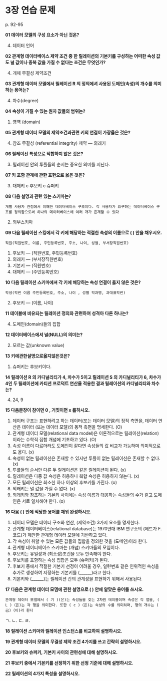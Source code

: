 # 3장 연습 문제

p. 92-95

**01 데이터 모델의 구성 요소가 아닌 것온?**

4. 데이터 언어

**02 관계형 데이터베이스 제약 조건 중 한 릴레이션의 기본키를 구성하는 어떠한 속성 값도 널 값이나 중복 값을 가질 수 없다는 조건은 무엇인가?**

4. 개체 무결성 제약조건

**03 관계형 데이터 모델에서 릴레이선 R 의 정의에셔 사용된 도메인(속성)의 개수를 의미하는 용어는?**

4. 차수(degree)

**04 속성이 가질 수 있는 원자 값들의 범위는?**

1. 영역 (domain)

**05 관계형 데이터 모델의 제약조건과관련 키의 연결이 가장옳은 것은?**

4. 참조 무결성 (referential integrity) 제약 — 외래키

**06 릴레이선 특성으로 적합하지 않은 것은?**

3. 릴레이션 안의 투플들의 순서는 중요한 의미를 지닌다.


**07 키 포함 관계에 관한 표현으로 옳은 것은?**

3. 대체키 c 후보키 c 슈퍼키


**08 다음 설명과 관련 있는 스키마는?**

`개별 사용자 관점에서 이해한 데이터베이스 구조이다. 각 사용자가 요구하는 데이터베이스 구조를 정의함으로써 하나의 데이터베이스에 여러 개가 존재할 수 있다`

2. 외부스키마


**09 다음 릴레이션 스킹에서 각 키에 해당하는 적절한 속성의 이름으로 ( ) 안을 채우시오.**

`직원(직원번호, 이름, 주민등록번호, 주소, 나이, 성별, 부서장직원번호)`

1. 후보키 — (직원번호, 주민등록번호)
2. 외래키 — (부서장직원번호)
3. 기본키 — (직원번호)
4. 대체키 — (주민등록번호)

**10 다음 릴레이션 스키마에셔 각 키에 해당하는 속성 연결이 옳지 않은 것은?**

`학생(학번 이름 주민등록번호, 주소, 나이 , 성별 학과명, 과대표학번)`

2. 후보키 — (이름, 나이)


**11 테이블에 비유되는 릴레이션 정의와 관련하여 성격아 다른 하나는?**

4. 도메인(domain)들의 집합

**12 데이터베이스에셔 널(NULL)의 의미는?**

2. 모르는 값(unknown value)

**13 키에관한설명으로옳지않은것은?**

1. 슈퍼키는 후보키이다.


**14 릴레이션 R 의 카디널리티가 4, 차수가 5이고 릴레이션 S 의 카디널리티가 6, 차수가 4인 두 릴레이션에 카티션 프로덕트 연산율 적용한 결과 릴레이션의 카디널리티와 차수는?**

4. 24, 9

**15 다음문장이 참이먼 0 , 거짓이면 x 를하시오.**

1. 데이터 구조는 표현하려고 하는 데이터(또는 데이터 모델)의 정적 측면을, 데이터 연산은 데이터 (또는 데이터 모델)의 동적 측면을 명세한다. (O)
2. 관계형 데이터 모델(relational data model)은 이론적으로는 릴레이션(relation) 이라는 수학적 집합 개념에 기초하고 있다. (O)
3. 속성 이름이 다르더라도 도메인이 같다면 속성들의 값 비교가 가능하며 의미적으로도 옳다. (x)
4. 속성이 없는 릴레이션은 존재할 수 있지만 투플이 없는 릴레이션은 존재할 수 없다. (x)
5. 투플들의 순서만 다른 두 릴레이션은 같은 릴레이션이 된다. (x)
6. 릴레이션은 다중 값 속성은 허용하나 복합 속성은 허용하지 않는다. (x)
7. 모든 릴레이션은 최소한 하나 이상의 후보키를 가진다. (o)
8. 외래키는 널 값을 가질 수 없다. (x)
9. 외래키와 참조하는 기본키 사이에는 속성 이름과 대응하는 속성들의 수가 같고 도메인은 서로 일치해야 한다. (o)

**16 다음 ( ) 안에 적당한 용어를 채워 완성하시오.**

1. 데이터 모델은 데이터 구조와 연산, (제약조건) 3가지 요소를 명세한다.
2. 관계형 데이터베이스(relational database)는 1970년대 IBM 연구소의 (에드가 F.코드)가 제안한 관계형 데이터 모델에 기반하고 있다.
3. 각 속성이 취할 수 있는 모든 값들의 집합을 정의한 것을 (도메인)이라 한다.
4. 관계형 데이터베이스 스키마는 (개념) 스키마들의 모임이다.
5. 후보키는 유일성과 (최소성)조건을 모두 만족해야 한다.
6. 후보키를 포함하는 속성 집합은 모두 (슈퍼키)가 된다.
7. 후보키 중에서 적절한 기본키 선정이 어려울 경우, 일련번호 같은 인위적인 속성을 추가로 생성하여 지정하는 기본키를 (______)라고 한다.
8. 기본키와 (______)는 릴레이션 간의 관계성을 표현하기 위해서 사용된다.

**17 다음은 관계형 데이터 모뎀에 관한 설명으로 ( ) 안에 알맞은 용어를 쓰시오.**

`관계형 데이터 모델에서 ( 기 )(은)는 속성들을 갖는 2차원 테이블이며 속성은 각 열을, ( L )（은)는 각 행을 의미한다. 또한 ( c )（은)는 속성의 수를 의미하며, 행의 개수는 ( 己)（이)라 한다`

ㄱ.
ㄴ.
ㄷ.
ㄹ.

**18 릴레이션 스키마와 릴레이션 인스턴스를 비교하여 설명하시오.**

**19 관계형 데이터 모델의 무결성 제약 조건 4가지를 쓰고 간략히 설명하시오.**

**20 후보키와 슈퍼키, 기본키 사이의 관련성에 대해 설명하시오.**

**21 후보키 중에서 기본키를 선정하기 위한 선정 기준에 대해 설명하시오.**

**22 릴레이션의 4가지 특성을 설명하시오.**
